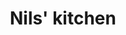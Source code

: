 ---
title: "Nils' kitchen"
description: "Aimer passer la balle entre grand.es et petit.es"
featured_image : "/images/Paris_BordsDeSeine.jpg"
---